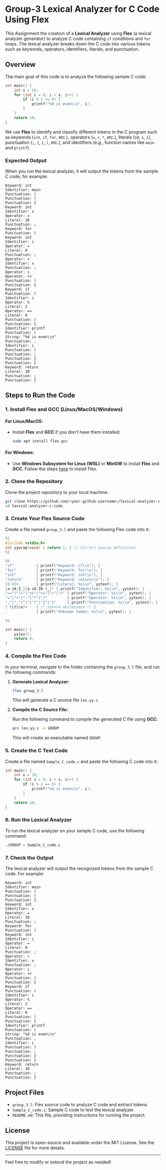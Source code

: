 
# Group-3 Lexical Analyzer for C Code Using Flex

This Assignment the creation of a **Lexical Analyzer** using **Flex** (a lexical analyzer generator) to analyze C code containing `if` conditions and `for` loops. The lexical analyzer breaks down the C code into various tokens such as keywords, operators, identifiers, literals, and punctuation.

## Overview

The main goal of this code is to analyze the following sample C code:

```c
int main() {
    int x = 10;
    for (int i = 0; i < x; i++) {
        if (i % 2 == 0) {
            printf("%d is even\\n", i);
        }
    }
    return 10;
}
```

We use **Flex** to identify and classify different tokens in the C program such as keywords (`int`, `if`, `for`, etc.), operators (`=`, `+`, `*`, etc.), literals (`10`, `x`, `i`), punctuation (`;`, `{`, `}`, `(`, etc.), and identifiers (e.g., function names like `main` and `printf`).

### Expected Output

When you run the lexical analyzer, it will output the tokens from the sample C code, for example:

```
Keyword: int
Identifier: main
Punctuation: (
Punctuation: )
Punctuation: {
Keyword: int
Identifier: x
Operator: =
Literal: 10
Punctuation: ;
Keyword: for
Punctuation: (
Keyword: int
Identifier: i
Operator: =
Literal: 0
Punctuation: ;
Operator: <
Identifier: x
Punctuation: ;
Operator: i
Operator: ++
Punctuation: )
Punctuation: {
Keyword: if
Punctuation: (
Identifier: i
Operator: %
Literal: 2
Operator: ==
Literal: 0
Punctuation: )
Punctuation: {
Identifier: printf
Punctuation: (
String: "%d is even\\n"
Punctuation: ,
Identifier: i
Punctuation: )
Punctuation: ;
Punctuation: }
Punctuation: }
Keyword: return
Literal: 10
Punctuation: ;
Punctuation: }
```

## Steps to Run the Code

### 1. Install Flex and GCC (Linux/MacOS/Windows)

#### For Linux/MacOS:
- Install **Flex** and **GCC** if you don't have them installed:
  ```bash
  sudo apt install flex gcc
  ```

#### For Windows:
- Use **Windows Subsystem for Linux (WSL)** or **MinGW** to install **Flex** and **GCC**. Follow the steps [here](https://www.gnu.org/software/flex/) to install Flex.

### 2. Clone the Repository

Clone the project repository to your local machine:

```bash
git clone https://github.com/<your-github-username>/lexical-analyzer-c-code.git
cd lexical-analyzer-c-code
```

### 3. Create Your Flex Source Code

Create a file named `group_3.l` and paste the following Flex code into it:

```c
%{
#include <stdio.h>
int yywrap(void) { return 1; } // Correct yywrap definition
%}

%%
"if"          { printf("Keyword: if\\n"); }
"for"         { printf("Keyword: for\\n"); }
"int"         { printf("Keyword: int\\n"); }
"return"      { printf("Keyword: return\\n"); }
[0-9]+        { printf("Literal: %s\\n", yytext); }
[a-zA-Z_][a-zA-Z0-9_]* { printf("Identifier: %s\\n", yytext); }
"=="|"!="|"<="|">="|"<"|">" { printf("Operator: %s\\n", yytext); }
"="|"+"|"-"|"*"|"/"         { printf("Operator: %s\\n", yytext); }
";"|","|"("|")"|"{"|"}"     { printf("Punctuation: %s\\n", yytext); }
[ \\t\\n]+    { /* Ignore whitespace */ }
.             { printf("Unknown token: %s\\n", yytext); }

%%

int main() {
    yylex();
    return 0;
}
```

### 4. Compile the Flex Code

In your terminal, navigate to the folder containing the `group_3.l` file, and run the following commands:

1. **Generate Lexical Analyzer:**

   ```bash
   flex group_3.l
   ```

   This will generate a C source file `lex.yy.c`.

2. **Compile the C Source File:**

   Run the following command to compile the generated C file using **GCC**:

   ```bash
   gcc lex.yy.c -o GROUP
   ```

   This will create an executable named `GROUP`.

### 5. Create the C Test Code

Create a file named `Sample_C_code.c` and paste the following C code into it:

```c
int main() {
    int x = 10;
    for (int i = 0; i < x; i++) {
        if (i % 2 == 0) {
            printf("%d is even\\n", i);
        }
    }
    return 10;
}
```

### 6. Run the Lexical Analyzer

To run the lexical analyzer on your sample C code, use the following command:

```bash
./GROUP < Sample_C_code.c
```

### 7. Check the Output

The lexical analyzer will output the recognized tokens from the sample C code. For example:

```
Keyword: int
Identifier: main
Punctuation: (
Punctuation: )
Punctuation: {
Keyword: int
Identifier: x
Operator: =
Literal: 10
Punctuation: ;
Keyword: for
Punctuation: (
Keyword: int
Identifier: i
Operator: =
Literal: 0
Punctuation: ;
Operator: <
Identifier: x
Punctuation: ;
Operator: i
Operator: ++
Punctuation: )
Punctuation: {
Keyword: if
Punctuation: (
Identifier: i
Operator: %
Literal: 2
Operator: ==
Literal: 0
Punctuation: )
Punctuation: {
Identifier: printf
Punctuation: (
String: "%d is even\\n"
Punctuation: ,
Identifier: i
Punctuation: )
Punctuation: ;
Punctuation: }
Punctuation: }
Keyword: return
Literal: 10
Punctuation: ;
Punctuation: }
```

## Project Files

- `group_3.l`: Flex source code to analyze C code and extract tokens.
- `Sample_C_code.c`: Sample C code to test the lexical analyzer.
- `README.md`: This file, providing instructions for running the project.

## License

This project is open-source and available under the MIT License. See the [LICENSE](LICENSE) file for more details.

---

Feel free to modify or extend the project as needed!

